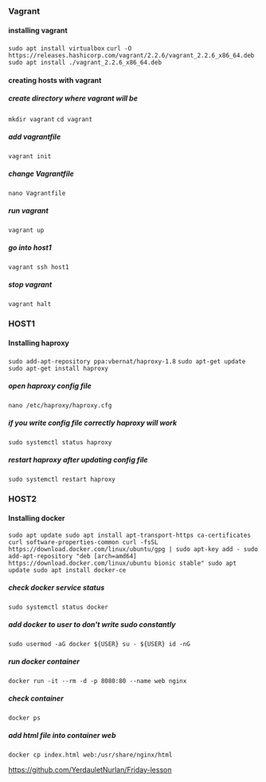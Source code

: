 ### Vagrant ###
#### installing vagrant ####
`sudo apt install virtualbox`
`curl -O https://releases.hashicorp.com/vagrant/2.2.6/vagrant_2.2.6_x86_64.deb`
`sudo apt install ./vagrant_2.2.6_x86_64.deb`

#### creating hosts with vagrant ####
##### create directory where vagrant will be #####
`mkdir vagrant`
`cd vagrant` 
##### add vagrantfile #####
`vagrant init`
##### change Vagrantfile #####
`nano Vagrantfile` 
##### run vagrant #####
`vagrant up`
##### go into host1 #####
`vagrant ssh host1`
##### stop vagrant #####
`vagrant halt`



### HOST1 ###
#### Installing haproxy ####
`sudo add-apt-repository ppa:vbernat/haproxy-1.8`
`sudo apt-get update`
`sudo apt-get install haproxy`
##### open haproxy config file #####
`nano /etc/haproxy/haproxy.cfg`
##### if you write config file correctly haproxy will work #####
`sudo systemctl status haproxy`  
##### restart haproxy after updating config file #####
`sudo systemctl restart haproxy`


### HOST2 ###
#### Installing docker ####
`sudo apt update
sudo apt install apt-transport-https ca-certificates curl software-properties-common
curl -fsSL https://download.docker.com/linux/ubuntu/gpg | sudo apt-key add -
sudo add-apt-repository "deb [arch=amd64] https://download.docker.com/linux/ubuntu bionic stable"
sudo apt update
sudo apt install docker-ce`
##### check docker service status #####
`sudo systemctl status docker`
##### add docker to user to don't write sudo constantly #####
`sudo usermod -aG docker ${USER}
su - ${USER}
id -nG`
##### run docker container #####
`docker run -it --rm -d -p 8080:80 --name web nginx`
##### check container #####
`docker ps`
##### add html file into container web #####
`docker cp index.html web:/usr/share/nginx/html`






https://github.com/YerdauletNurlan/Friday-lesson
